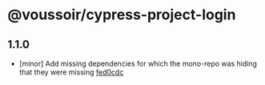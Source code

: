 # @voussoir/cypress-project-login

## 1.1.0
- [minor] Add missing dependencies for which the mono-repo was hiding that they were missing [fed0cdc](fed0cdc)
